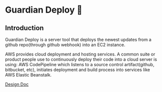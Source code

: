 # Guardian Deploy 🫡
## Introduction
Guardian Deploy is a server tool that deploys the newest updates from a github repo(through github webhook) into an EC2
instance.

AWS provides cloud deployment and hosting services. A common suite or product people use to continuously deploy their
code into a cloud server is using: AWS CodePipeline which listens to a source control artifact(github, bitbucket, etc),
initiates deployment and build process into services like AWS Elastic Beanstalk.

[Design Doc](https://docs.google.com/document/d/1BJuRVHccgxoZYrTCYMLjVhhjOGTlrSmhwRjgZ8Y3jeQ/edit?usp=sharing)
